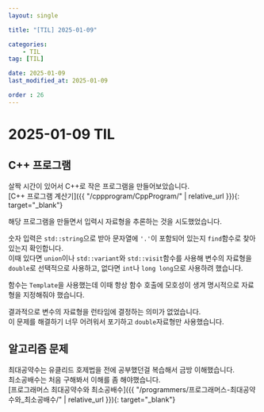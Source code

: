 ```yaml
---
layout: single

title: "[TIL] 2025-01-09"

categories:
    - TIL
tag: [TIL]

date: 2025-01-09
last_modified_at: 2025-01-09

order : 26
---
```


# 2025-01-09 TIL

## C++ 프로그램

살짝 시간이 있어서 C++로 작은 프로그램을 만들어보았습니다.  
[C++ 프로그램 계산기]({{ "/cppprogram/CppProgram/" | relative_url }}){: target="_blank"}

해당 프로그램을 만들면서 입력시 자료형을 추론하는 것을 시도했었습니다.

숫자 입력은 `std::string`으로 받아 문자열에 `'.'`이 포함되어 있는지 `find`함수로 찾아 있는지 확인합니다.  
이때 있다면 `union`이나 `std::variant`와 `std::visit`함수를 사용해 변수의 자료형을 `double`로 선택적으로 사용하고, 없다면 `int`나 `long long`으로 사용하려 했습니다.  

함수는 `Template`을 사용했는데 이때 항상 함수 호출에 모호성이 생겨 명시적으로 자료형을 지정해줘야 했습니다.  

결과적으로 변수의 자료형을 런타임에 결정하는 의미가 없었습니다.  
이 문제를 해결하기 너무 어려워서 포기하고 `double`자료형만 사용했습니다.

## 알고리즘 문제

최대공약수는 유클리드 호제법을 전에 공부했던걸 복습해서 금방 이해했습니다.  
최소공배수는 처음 구해봐서 이해를 좀 해야했습니다.  
[프로그래머스 최대공약수와 최소공배수]({{ "/programmers/프로그래머스-최대공약수와_최소공배수/" | relative_url }}){: target="_blank"}